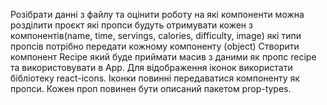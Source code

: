 Розібрати данні з файлу та оцінити роботу
на які компоненти можна розділити  проєкт
які пропси будуть отримувати кожен з компонентів(name, time, servings, calories, difficulty, image)
які типи пропсів потрібно передати кожному компоненту (object)
Створити компонент Recipe який буде приймати масив з даними як пропс recipe та використовувати в App.
Для відображення іконок використати бібліотеку react-icons. Іконки повинні передаватися компоненту як пропси.
Кожен проп повинен бути описаний пакетом prop-types.


